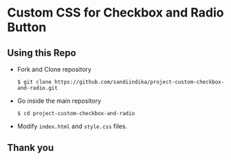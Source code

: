 # Custom CSS for Checkbox and Radio Button

## Using this Repo

- Fork and Clone repository
  ```
  $ git clone https://github.com/sandiindika/project-custom-checkbox-and-radio.git
  ```
- Go inside the main repository
  ```
  $ cd project-custom-checkbox-and-radio
  ```
- Modify `index.html` and `style.css` files.

## Thank you
